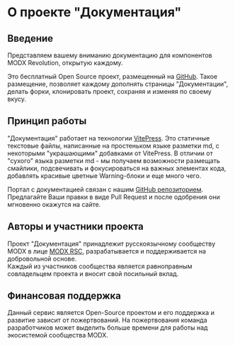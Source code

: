 # О проекте "Документация"

## Введение
Представляем вашему вниманию документацию для компонентов MODX Revolution, открытую каждому.

Это бесплатный Open Source проект, размещенный на [GitHub](https://github.com/modx-pro/Docs). 
Такое размещение, позволяет каждому дополнять страницы "Документации", делать форки, клонировать проект, сохраняя и изменяя по своему вкусу.

## Принцип работы

"Документация" работает на технологии [VitePress](https://vitepress.dev/).  Это статичные текстовые файлы, написанные на простеньком языке разметки md, с некоторыми "украшающими" добавками от VitePress. 
В отличии от "сухого" языка разметки md - мы получаем возможности размещать смайлики, подсвечивать и фокусироваться на важных элементах кода, добавлять красивые цветные Warning-блоки и еще много чего. 

Портал с документацией связан с нашим  [GitHub репозиторием](https://github.com/modx-pro/Docs).  Предлагайте Ваши правки в виде Pull Request и после одобрения они мгновенно окажутся на сайте. 

## Авторы и участники проекта

Проект "Документация" принадлежит русскоязычному сообществу MODX в лице [MODX RSC](https://github.com/modx-pro), разрабатывается и поддерживается на добровольной основе.  
Каждый из участников сообщества является равноправным совладельцем проекта и вносит свой посильный вклад.  


## Финансовая поддержка

Данный сервис является Open-Source проектом и его поддержка и развитие зависит от пожертвований.
На пожертвования команда разработчиков может выделить больше времени для работы над экосистемой сообщества MODX.
